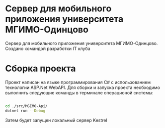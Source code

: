 # Сервер для мобильного приложения университета МГИМО-Одинцово
Сервер для мобильного приложения университета МГИМО-Одинцово. Создано командой разработки IT клуба

# Сборка проекта
Проект написан на языке программирования C# с использованием технологии ASP.Net WebAPI. Для сборки и запуска проекта необходимо выполнить следующие команды в терминале операционой системы:

```Bash

cd ./src/MGIMO-Api/
dotnet run --Debug

```

Затем будет запущен локальный сервер Kestrel
